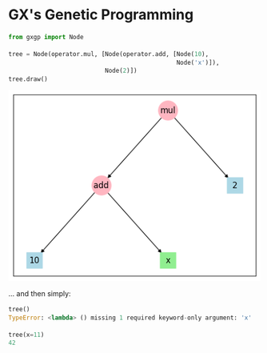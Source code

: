 # GX's Genetic Programming

```python
from gxgp import Node

tree = Node(operator.mul, [Node(operator.add, [Node(10),
                                               Node('x')]),
                           Node(2)])
tree.draw()
```

![](./img/42.png)

... and then simply:

```python
tree()
TypeError: <lambda> () missing 1 required keyword-only argument: 'x'

tree(x=11)
42
```